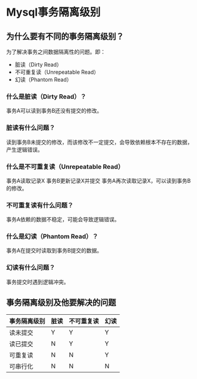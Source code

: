 # Mysql事务隔离级别
## 为什么要有不同的事务隔离级别？
为了解决事务之间数据隔离性的问题。即：
- 脏读（Dirty Read）
- 不可重复读（Unrepeatable Read）
- 幻读（Phantom Read）

### 什么是脏读（Dirty Read）？
事务A可以读到事务B还没有提交的修改。

### 脏读有什么问题？
读到事务B未提交的修改，而该修改不一定提交，会导致依赖根本不存在的数据，产生逻辑错误。

### 什么是不可重复读（Unrepeatable Read）
事务A读取记录X
事务B更新记录X并提交
事务A再次读取记录X，可以读到事务B的修改。

### 不可重复读有什么问题？
事务A依赖的数据不稳定，可能会导致逻辑错误。

### 什么是幻读（Phantom Read）？
事务A在提交时读取到事务B提交的数据。

### 幻读有什么问题？
事务提交时遇到逻辑冲突。

## 事务隔离级别及他要解决的问题
|事务隔离级别|脏读|不可重复读|幻读|
|--|--|--|--|
|读未提交|Y|Y|Y|
|读已提交|N|Y|Y|
|可重复读|N|N|Y|
|可串行化|N|N|N|



